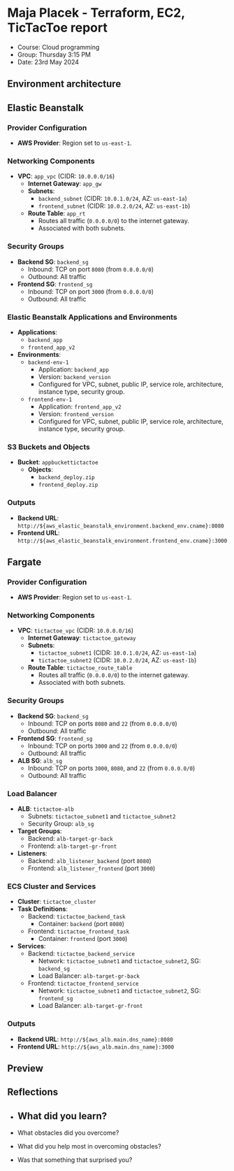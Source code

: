 # Maja Placek - Terraform, EC2, TicTacToe report

- Course: Cloud programming
- Group: Thursday 3:15 PM
- Date: 23rd May 2024

## Environment architecture

## Elastic Beanstalk

### Provider Configuration
- **AWS Provider**: Region set to `us-east-1`.

### Networking Components
- **VPC**: `app_vpc` (CIDR: `10.0.0.0/16`)
  - **Internet Gateway**: `app_gw`
  - **Subnets**:
    - `backend_subnet` (CIDR: `10.0.1.0/24`, AZ: `us-east-1a`)
    - `frontend_subnet` (CIDR: `10.0.2.0/24`, AZ: `us-east-1b`)
  - **Route Table**: `app_rt`
    - Routes all traffic (`0.0.0.0/0`) to the internet gateway.
    - Associated with both subnets.

### Security Groups
- **Backend SG**: `backend_sg`
  - Inbound: TCP on port `8080` (from `0.0.0.0/0`)
  - Outbound: All traffic
- **Frontend SG**: `frontend_sg`
  - Inbound: TCP on port `3000` (from `0.0.0.0/0`)
  - Outbound: All traffic

### Elastic Beanstalk Applications and Environments
- **Applications**:
  - `backend_app`
  - `frontend_app_v2`
- **Environments**:
  - `backend-env-1`
    - Application: `backend_app`
    - Version: `backend_version`
    - Configured for VPC, subnet, public IP, service role, architecture, instance type, security group.
  - `frontend-env-1`
    - Application: `frontend_app_v2`
    - Version: `frontend_version`
    - Configured for VPC, subnet, public IP, service role, architecture, instance type, security group.

### S3 Buckets and Objects
- **Bucket**: `appbuckettictactoe`
  - **Objects**:
    - `backend_deploy.zip`
    - `frontend_deploy.zip`

### Outputs
- **Backend URL**: `http://${aws_elastic_beanstalk_environment.backend_env.cname}:8080`
- **Frontend URL**: `http://${aws_elastic_beanstalk_environment.frontend_env.cname}:3000`

## Fargate

### Provider Configuration
- **AWS Provider**: Region set to `us-east-1`.

### Networking Components
- **VPC**: `tictactoe_vpc` (CIDR: `10.0.0.0/16`)
  - **Internet Gateway**: `tictactoe_gateway`
  - **Subnets**:
    - `tictactoe_subnet1` (CIDR: `10.0.1.0/24`, AZ: `us-east-1a`)
    - `tictactoe_subnet2` (CIDR: `10.0.2.0/24`, AZ: `us-east-1b`)
  - **Route Table**: `tictactoe_route_table`
    - Routes all traffic (`0.0.0.0/0`) to the internet gateway.
    - Associated with both subnets.

### Security Groups
- **Backend SG**: `backend_sg`
  - Inbound: TCP on ports `8080` and `22` (from `0.0.0.0/0`)
  - Outbound: All traffic
- **Frontend SG**: `frontend_sg`
  - Inbound: TCP on ports `3000` and `22` (from `0.0.0.0/0`)
  - Outbound: All traffic
- **ALB SG**: `alb_sg`
  - Inbound: TCP on ports `3000`, `8080`, and `22` (from `0.0.0.0/0`)
  - Outbound: All traffic

### Load Balancer
- **ALB**: `tictactoe-alb`
  - Subnets: `tictactoe_subnet1` and `tictactoe_subnet2`
  - Security Group: `alb_sg`
- **Target Groups**:
  - Backend: `alb-target-gr-back`
  - Frontend: `alb-target-gr-front`
- **Listeners**:
  - Backend: `alb_listener_backend` (port `8080`)
  - Frontend: `alb_listener_frontend` (port `3000`)

### ECS Cluster and Services
- **Cluster**: `tictactoe_cluster`
- **Task Definitions**:
  - Backend: `tictactoe_backend_task`
    - Container: `backend` (port `8080`)
  - Frontend: `tictactoe_frontend_task`
    - Container: `frontend` (port `3000`)
- **Services**:
  - Backend: `tictactoe_backend_service`
    - Network: `tictactoe_subnet1` and `tictactoe_subnet2`, SG: `backend_sg`
    - Load Balancer: `alb-target-gr-back`
  - Frontend: `tictactoe_frontend_service`
    - Network: `tictactoe_subnet1` and `tictactoe_subnet2`, SG: `frontend_sg`
    - Load Balancer: `alb-target-gr-front`

### Outputs
- **Backend URL**: `http://${aws_alb.main.dns_name}:8080`
- **Frontend URL**: `http://${aws_alb.main.dns_name}:3000`

## Preview


## Reflections

- What did you learn?
  - 
- What obstacles did you overcome?

- What did you help most in overcoming obstacles?

- Was that something that surprised you?
